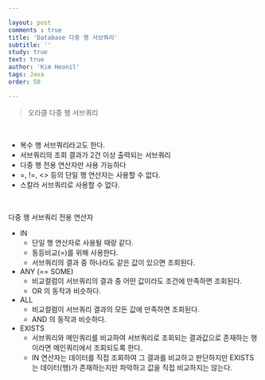 ```yaml
---

layout: post
comments : true
title: 'Database 다중 행 서브쿼리'
subtitle: ''
study: true
text: true
author: 'Kim Heonil'
tags: Java
order: 50

---
```


 
> 오라클 다중 행 서브쿼리

<br>

- 복수 행 서브쿼리라고도 한다.
- 서브쿼리의 조회 결과가 2건 이상 출력되는 서브쿼리
- 다중 행 전용 연산자만 사용 가능하다
- =, !=, <> 등의 단일 행 연산자는 사용할 수 없다.
- 스칼라 서브쿼리로 사용할 수 없다.

<br>

다중 행 서브쿼리 전용 연산자

- IN
  - 단일 행 연산자로 사용될 때랑 같다.
  - 동등비교(=)를 위해 사용한다.
  - 서브쿼리의 결과 중 하나라도 같은 값이 있으면 조회된다.
- ANY (== SOME)
  - 비교컬럼이 서브쿼리의 결과 중 어떤 값이라도 조건에 만족하면 조회된다.
  - OR 의 동작과 비슷하다.
- ALL
  - 비교컬럼이 서브쿼리 결과의 모든 값에 만족하면 조회된다.
  - AND 의 동작과 비슷하다.
- EXISTS
  - 서브쿼리와 메인쿼리를 비교하여 서브쿼리로 조회되는 결과값으로 존재하는 행이라면 메인쿼리에서 조회되도록 한다.
  - IN 연산자는 데이터를 직접 조회하여 그 결과를 비교하고 판단하지만 EXISTS 는 데이터(행)가 존재하는지만 파악하고 값을 직접 비교하지는 않는다.



<br><br>